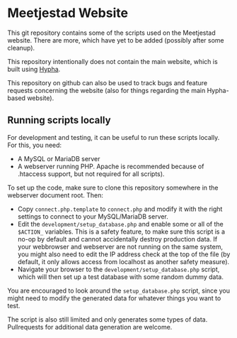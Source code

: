Meetjestad Website
==================
This git repository contains some of the scripts used on the Meetjestad
website. There are more, which have yet to be added (possibly after some
cleanup).

This repository intentionally does not contain the main website, which is built
using [Hypha](https://github.com/PlanBCode/hypha).

This repository on github can also be used to track bugs and feature requests
concerning the website (also for things regarding the main Hypha-based
website).

Running scripts locally
-----------------------
For development and testing, it can be useful to run these scripts
locally. For this, you need:
 - A MySQL or MariaDB server
 - A webserver running PHP. Apache is recommended because of .htaccess
   support, but not required for all scripts).

To set up the code, make sure to clone this repository somewhere in the
webserver document root. Then:
 - Copy `connect.php.template` to `connect.php` and modify it with the
   right settings to connect to your MySQL/MariaDB server.
 - Edit the `development/setup_database.php` and enable some or all of
   the `$ACTION_` variables. This is a safety feature, to make sure this
   script is a no-op by default and cannot accidentally destroy
   production data.
   If your webbrowser and webserver are not running on the same system,
   you might also need to edit the IP address check at the top of the
   file (by default, it only allows access from localhost as another
   safety measure).
 - Navigate your browser to the `development/setup_database.php` script,
   which will then set up a test database with some random dummy data.

You are encouraged to look around the `setup_database.php` script, since
you might need to modify the generated data for whatever things you want
to test.

The script is also still limited and only generates some types of data.
Pullrequests for additional data generation are welcome.
